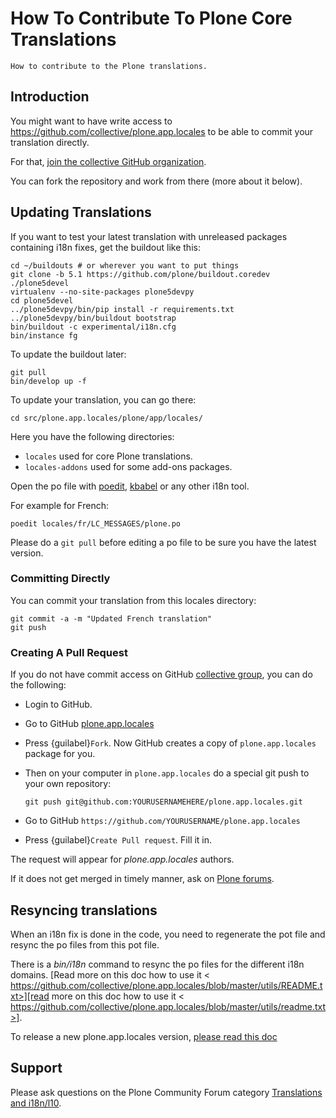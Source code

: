 # How To Contribute To Plone Core Translations

```{topic} Description
How to contribute to the Plone translations.
```

## Introduction

You might want to have write access to <https://github.com/collective/plone.app.locales> to be able to commit your translation directly.

For that, [join the collective GitHub organization](https://collective.github.io/).

You can fork the repository and work from there (more about it below).

## Updating Translations

If you want to test your latest translation with unreleased packages containing i18n fixes,
get the buildout like this:

```shell
cd ~/buildouts # or wherever you want to put things
git clone -b 5.1 https://github.com/plone/buildout.coredev ./plone5devel
virtualenv --no-site-packages plone5devpy
cd plone5devel
../plone5devpy/bin/pip install -r requirements.txt
../plone5devpy/bin/buildout bootstrap
bin/buildout -c experimental/i18n.cfg
bin/instance fg
```

To update the buildout later:

```shell
git pull
bin/develop up -f
```

To update your translation, you can go there:

```shell
cd src/plone.app.locales/plone/app/locales/
```

Here you have the following directories:

- `locales` used for core Plone translations.
- `locales-addons` used for some add-ons packages.

Open the po file with [poedit](https://poedit.net/), [kbabel](http://docs.translatehouse.org/projects/localization-guide/en/latest/guide/kbabel.html) or any other i18n tool.

For example for French:

```shell
poedit locales/fr/LC_MESSAGES/plone.po
```

Please do a `git pull` before editing a po file to be sure you have the latest version.

### Committing Directly

You can commit your translation from this locales directory:

```shell
git commit -a -m "Updated French translation"
git push
```

### Creating A Pull Request

If you do not have commit access on GitHub [collective group](https://github.com/collective),
you can do the following:

- Login to GitHub.

- Go to GitHub [plone.app.locales](https://github.com/collective/plone.app.locales)

- Press {guilabel}`Fork`.
  Now GitHub creates a copy of `plone.app.locales` package for you.

- Then on your computer in `plone.app.locales` do a special git push to your own repository:

  ```
  git push git@github.com:YOURUSERNAMEHERE/plone.app.locales.git
  ```

- Go to GitHub `https://github.com/YOURUSERNAME/plone.app.locales`

- Press {guilabel}`Create Pull request`.
  Fill it in.

The request will appear for *plone.app.locales* authors.

If it does not get merged in timely manner, ask on [Plone forums](https://community.plone.org/c/development/i18nl10n).

## Resyncing translations

When an i18n fix is done in the code, you need to regenerate the pot file and resync the po files from this pot file.

There is a *bin/i18n* command to resync the po files for the different i18n domains. [Read more on this doc how to use it \<
https://github.com/collective/plone.app.locales/blob/master/utils/README.txt>][read more on this doc how to use it < https://github.com/collective/plone.app.locales/blob/master/utils/readme.txt>].

To release a new plone.app.locales version, [please read this doc](https://github.com/collective/plone.app.locales/blob/master/utils/RELEASING.rst)

## Support

Please ask questions on the Plone Community Forum category [Translations and i18n/l10](https://community.plone.org/c/development/i18nl10n).
